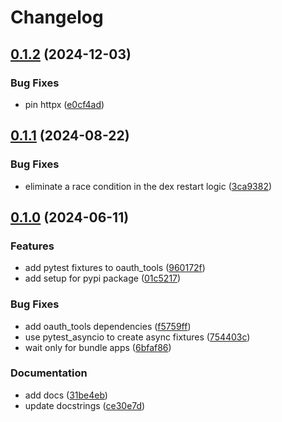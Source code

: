 # Changelog

## [0.1.2](https://github.com/canonical/iam-bundle/compare/oauth_tools-v0.1.1...oauth_tools-v0.1.2) (2024-12-03)


### Bug Fixes

* pin httpx ([e0cf4ad](https://github.com/canonical/iam-bundle/commit/e0cf4ad60ad157e6cf947cc870855cdfd1cf3f20))

## [0.1.1](https://github.com/canonical/iam-bundle/compare/oauth_tools-v0.1.0...oauth_tools-v0.1.1) (2024-08-22)


### Bug Fixes

* eliminate a race condition in the dex restart logic ([3ca9382](https://github.com/canonical/iam-bundle/commit/3ca938225f3e380296a86db7b9148b80d4f86096))

## [0.1.0](https://github.com/canonical/iam-bundle/compare/oauth_tools-v0.0.1...oauth_tools-v0.1.0) (2024-06-11)


### Features

* add pytest fixtures to oauth_tools ([960172f](https://github.com/canonical/iam-bundle/commit/960172f39f485cffa7389fd943feb421eb145265))
* add setup for pypi package ([01c5217](https://github.com/canonical/iam-bundle/commit/01c5217674b9cef6ad8b009144a48d0302dbe7a0))


### Bug Fixes

* add oauth_tools dependencies ([f5759ff](https://github.com/canonical/iam-bundle/commit/f5759ffd6ce052d0c8e22d6cf535aec92d0b7416))
* use pytest_asyncio to create async fixtures ([754403c](https://github.com/canonical/iam-bundle/commit/754403cde83164430ae98788ee62649085d01c48))
* wait only for bundle apps ([6bfaf86](https://github.com/canonical/iam-bundle/commit/6bfaf86103351fc322da2cb064a43f175bfce18d))


### Documentation

* add docs ([31be4eb](https://github.com/canonical/iam-bundle/commit/31be4eb47e84ef8b70deef5b3cb6dde23d70a67b))
* update docstrings ([ce30e7d](https://github.com/canonical/iam-bundle/commit/ce30e7d9f088c44b4cc62ed12fe9124f015a952d))
